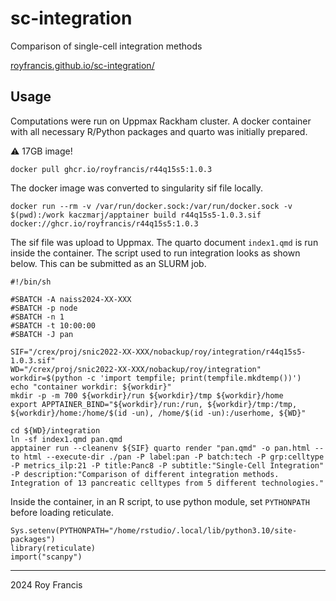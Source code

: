 # sc-integration

Comparison of single-cell integration methods

[royfrancis.github.io/sc-integration/](royfrancis.github.io/sc-integration/)

## Usage

Computations were run on Uppmax Rackham cluster. A docker container with all necessary R/Python packages and quarto was initially prepared.

:warning: 17GB image!

```
docker pull ghcr.io/royfrancis/r44q15s5:1.0.3
```

The docker image was converted to singularity sif file locally.

```
docker run --rm -v /var/run/docker.sock:/var/run/docker.sock -v $(pwd):/work kaczmarj/apptainer build r44q15s5-1.0.3.sif docker://ghcr.io/royfrancis/r44q15s5:1.0.3
```

The sif file was upload to Uppmax. The quarto document `index1.qmd` is run inside the container. The script used to run integration looks as shown below. This can be submitted as an SLURM job.

```
#!/bin/sh

#SBATCH -A naiss2024-XX-XXX
#SBATCH -p node
#SBATCH -n 1
#SBATCH -t 10:00:00
#SBATCH -J pan

SIF="/crex/proj/snic2022-XX-XXX/nobackup/roy/integration/r44q15s5-1.0.3.sif"
WD="/crex/proj/snic2022-XX-XXX/nobackup/roy/integration"
workdir=$(python -c 'import tempfile; print(tempfile.mkdtemp())')
echo "container workdir: ${workdir}"
mkdir -p -m 700 ${workdir}/run ${workdir}/tmp ${workdir}/home
export APPTAINER_BIND="${workdir}/run:/run, ${workdir}/tmp:/tmp, ${workdir}/home:/home/$(id -un), /home/$(id -un):/userhome, ${WD}"

cd ${WD}/integration
ln -sf index1.qmd pan.qmd
apptainer run --cleanenv ${SIF} quarto render "pan.qmd" -o pan.html --to html --execute-dir ./pan -P label:pan -P batch:tech -P grp:celltype -P metrics_ilp:21 -P title:Panc8 -P subtitle:"Single-Cell Integration" -P description:"Comparison of different integration methods. Integration of 13 pancreatic celltypes from 5 different technologies."
```

Inside the container, in an R script, to use python module, set `PYTHONPATH` before loading reticulate.

```
Sys.setenv(PYTHONPATH="/home/rstudio/.local/lib/python3.10/site-packages")
library(reticulate)
import("scanpy")
```

---

2024 Roy Francis
